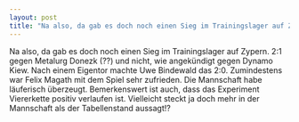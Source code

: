 ```yaml
---
layout: post
title: "Na also, da gab es doch noch einen Sieg im Trainingslager auf Zypern."
---
```


Na also, da gab es doch noch einen Sieg im Trainingslager auf Zypern. 2:1 gegen Metalurg Donezk (??) und nicht, wie angekündigt gegen Dynamo Kiew. Nach einem Eigentor machte Uwe Bindewald das 2:0. Zumindestens war Felix Magath mit dem Spiel sehr zufrieden. Die Mannschaft habe läuferisch überzeugt. Bemerkenswert ist auch, dass das Experiment Viererkette positiv verlaufen ist. Vielleicht steckt ja doch mehr in der Mannschaft als der Tabellenstand aussagt!?
